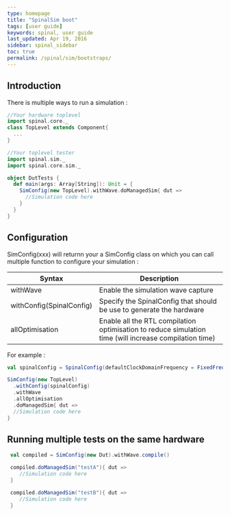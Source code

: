 ```yaml
---
type: homepage
title: "SpinalSim boot"
tags: [user guide]
keywords: spinal, user guide
last_updated: Apr 19, 2016
sidebar: spinal_sidebar
toc: true
permalink: /spinal/sim/bootstraps/
---
```


## Introduction

There is multiple ways to run a simulation :

```scala
//Your hardware toplevel
import spinal.core._
class TopLevel extends Component{
  ...
}

//Your toplevel tester
import spinal.sim._
import spinal.core.sim._

object DutTests {
  def main(args: Array[String]): Unit = {
    SimConfig(new TopLevel).withWave.doManagedSim{ dut =>
      //Simulation code here
    }
  }
}
```

## Configuration

SimConfig(xxx) will returnn your a SimConfig class on which you can call multiple function to configure your simulation :

| Syntax                            | Description                                                                         |
| --------------------------------- | ----------------------------------------------------------------------------------- |
| withWave                          |  Enable the simulation wave capture                                         |
| withConfig(SpinalConfig)          |  Specify the SpinalConfig that should be use to generate the hardware                       |
| allOptimisation                   |  Enable all the RTL compilation optimisation to reduce simulation time (will increase compilation time)              |

For example :

```scala
val spinalConfig = SpinalConfig(defaultClockDomainFrequency = FixedFrequency(10 MHz))

SimConfig(new TopLevel)
  .withConfig(spinalConfig)
  .withWave
  .allOptimisation
  .doManagedSim{ dut =>
  //Simulation code here
}
```

## Running multiple tests on the same hardware

```scala
 val compiled = SimConfig(new Dut).withWave.compile()

 compiled.doManagedSim("testA"){ dut =>
    //Simulation code here
 }

 compiled.doManagedSim("testB"){ dut =>
    //Simulation code here
 }
```
